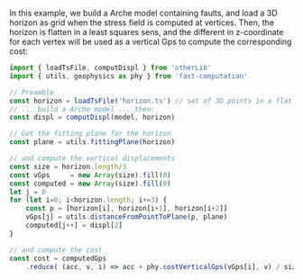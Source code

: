 In this example, we build a Arche model containing faults, and load
a 3D horizon as grid when the stress field is computed at vertices.
Then, the horizon is flatten in a least squares sens, and the different
in z-coordinate for each vertex will be used as a vertical Gps to
compute the corresponding cost:
```ts
import { loadTsFile, computDispl } from 'otherLib'
import { utils, geophysics as phy } from 'fast-computation'

// Preamble
const horizon = loadTsFile('horizon.ts') // set of 3D points in a flat array
// ... build a Arche model ... then:
const displ = computDispl(model, horizon)

// Get the fitting plane for the horizon
const plane = utils.fittingPlane(horizon)

// and compute the vertical displacements
const size = horizon.length/3
const vGps     = new Array(size).fill(0)
const computed = new Array(size).fill(0)
let j = 0
for (let i=0; i<horizon.length; i+=3) {
    const p = [horizon[i], horizon[i+1], horizon[i+2]]
    vGps[j] = utils.distanceFromPointToPlane(p, plane)
    computed[j++] = displ[2]
}

// and compute the cost
const cost = computedGps
    .reduce( (acc, v, i) => acc + phy.costVerticalGps(vGps[i], v) / size )
```